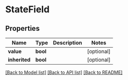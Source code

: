 # StateField

## Properties
Name | Type | Description | Notes
------------ | ------------- | ------------- | -------------
**value** | **bool** |  | [optional] 
**inherited** | **bool** |  | [optional] 

[[Back to Model list]](../README.md#documentation-for-models) [[Back to API list]](../README.md#documentation-for-api-endpoints) [[Back to README]](../README.md)


